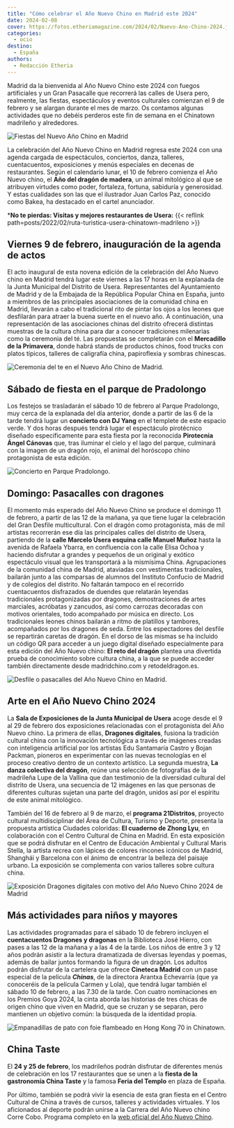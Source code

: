 ```yaml
---
title: "Cómo celebrar el Año Nuevo Chino en Madrid este 2024"
date: 2024-02-08
cover: https://fotos.etheriamagazine.com/2024/02/Nuevo-Ano-Chino-2024.jpg
categories: 
  - ocio
destino: 
  - España
authors: 
  - Redacción Etheria
---
```


Madrid da la bienvenida al Año Nuevo Chino este 2024 con fuegos artificiales y un Gran 
Pasacalle que recorrerá las calles de Usera pero, realmente, las fiestas, espectáculos y 
eventos culturales comienzan el 9 de febrero y se alargan durante el mes de marzo. Os 
contamos algunas actividades que no debéis perderos este fin de semana en el Chinatown 
madrileño y alrededores. 

![Fiestas del Nuevo Año Chino en Madrid](https://fotos.etheriamagazine.com/2024/02/Nuevo-Ano-Chino-Madrid.jpg "Nuevo Año Chino. © Ivan Martinez Segovia/ Madrid Destino")

La celebración del Año Nuevo Chino en Madrid regresa este 2024 con una agenda cargada de 
espectáculos, conciertos, danza, talleres, cuentacuentos, exposiciones y menús 
especiales en decenas de restaurantes. Según el calendario lunar, el 10 de febrero 
comienza el Año Nuevo chino, el **Año del dragón de madera**, un animal mitológico al 
que se atribuyen virtudes como poder, fortaleza, fortuna, sabiduría y generosidad. Y 
estas cualidades son las que el ilustrador Juan Carlos Paz, conocido como Bakea, ha 
destacado en el cartel anunciador. 

\***No te pierdas: Visitas y mejores restaurantes de Usera:** {{< reflink 
path=posts/2022/02/ruta-turistica-usera-chinatown-madrileno >}} 

## Viernes 9 de febrero, inauguración de la agenda de actos

El acto inaugural de esta novena edición de la celebración del Año Nuevo chino en Madrid 
tendrá lugar este viernes a las 17 horas en la explanada de la Junta Municipal del 
Distrito de Usera. Representantes del Ayuntamiento de Madrid y de la Embajada de la 
República Popular China en España, junto a miembros de las principales asociaciones de 
la comunidad china en Madrid, llevarán a cabo el tradicional rito de pintar los ojos a 
los leones que desfilarán para atraer la buena suerte en el nuevo año. A continuación, 
una representación de las asociaciones chinas del distrito ofrecerá distintas muestras 
de la cultura china para dar a conocer tradiciones milenarias como la ceremonia del té. 
Las propuestas se completarán con el **Mercadillo de la Primavera**, donde habrá stands 
de productos chinos, food trucks con platos típicos, talleres de caligrafía china, 
papiroflexia y sombras chinescas. 

![Ceremonia del te en el Nuevo Año Chino de Madrid.](https://fotos.etheriamagazine.com/2024/02/Nuevo-Ano-Chino-ceremonia-te.jpg "Ceremonia del te en el Nuevo Año Chino de Madrid. © © Ivan Martinez Segovia/ Madrid Destino")

## Sábado de fiesta en el parque de Pradolongo

Los festejos se trasladarán el sábado 10 de febrero al Parque Pradolongo, muy cerca de 
la explanada del día anterior, donde a partir de las 6 de la tarde tendrá lugar un 
**concierto con DJ Yang** en el templete de este espacio verde. Y dos horas después 
tendrá lugar el espectáculo pirotécnico diseñado específicamente para esta fiesta por la 
reconocida **Pirotecnia Ángel Cánovas** que, tras iluminar el cielo y el lago del 
parque, culminará con la imagen de un dragón rojo, el animal del horóscopo chino 
protagonista de esta edición. 

![Concierto en Parque Pradolongo.](https://fotos.etheriamagazine.com/2024/02/conciertos-ano-nuevo-chino.jpg "Concierto en Parque Pradolongo. © Ivan Martinez Segovia")

## Domingo: Pasacalles con dragones  

El momento más esperado del Año Nuevo Chino se produce el domingo 11 de febrero, a 
partir de las 12 de la mañana, ya que tiene lugar la celebración del Gran Desfile 
multicultural. Con el dragón como protagonista, más de mil artistas recorrerán ese día 
las principales calles del distrito de Usera, partiendo de la **calle Marcelo Usera 
esquina calle Manuel Muñoz** hasta la avenida de Rafaela Ybarra, en confluencia con la 
calle Elisa Ochoa y haciendo disfrutar a grandes y pequeños de un original y exótico 
espectáculo visual que les transportará a la mismísima China. Agrupaciones de la 
comunidad china de Madrid, ataviadas con vestimentas tradicionales, bailarán junto a las 
comparsas de alumnos del Instituto Confucio de Madrid y de colegios del distrito. No 
faltarán tampoco en el recorrido cuentacuentos disfrazados de duendes que relatarán 
leyendas tradicionales protagonizadas por dragones, demostraciones de artes marciales, 
acróbatas y zancudos, así como carrozas decoradas con motivos orientales, todo 
acompañado por música en directo. Los tradicionales leones chinos bailarán a ritmo de 
platillos y tambores, acompañados por los dragones de seda. Entre los espectadores del 
desfile se repartirán caretas de dragón. En el dorso de las mismas se ha incluido un 
código QR para acceder a un juego digital diseñado especialmente para esta edición del 
Año Nuevo chino: **El reto del dragón** plantea una divertida prueba de conocimiento 
sobre cultura china, a la que se puede acceder también directamente desde 
madridchino.com y retodeldragon.es. 

![Desfile o pasacalles del Año Nuevo Chino en Madrid.](https://fotos.etheriamagazine.com/2024/02/Nuevo-Ano-Chino-2024.jpg "Desfile o pasacalles del Año Nuevo Chino en Madrid. © Ivan Martinez Segovia")

## Arte en el Año Nuevo Chino 2024

La **Sala de Exposiciones de la Junta Municipal de Usera** acoge desde el 9 al 29 de 
febrero dos exposiciones relacionadas con el protagonista del Año Nuevo chino. La 
primera de ellas, **Dragones digitales**, fusiona la tradición cultural china con la 
innovación tecnológica a través de imágenes creadas con inteligencia artificial por los 
artistas Edu Santamaría Castro y Bojan Packman, pioneros en experimentar con las nuevas 
tecnologías en el proceso creativo dentro de un contexto artístico. La segunda muestra, 
**La danza colectiva del dragón**, reúne una selección de fotografías de la madrileña 
Lupe de la Vallina que dan testimonio de la diversidad cultural del distrito de Usera, 
una secuencia de 12 imágenes en las que personas de diferentes culturas sujetan una 
parte del dragón, unidos así por el espíritu de este animal mitológico. 

También del 16 de febrero al 9 de marzo, el **programa 21Distritos**, proyecto cultural 
multidisciplinar del Área de Cultura, Turismo y Deporte, presenta la propuesta artística 
Ciudades coloridas: **El cuaderno de Zhong Lyu**, en colaboración con el Centro Cultural 
de China en Madrid. En esta exposición que se podrá disfrutar en el Centro de Educación 
Ambiental y Cultural Maris Stella, la artista recrea con lápices de colores rincones 
icónicos de Madrid, Shanghái y Barcelona con el ánimo de encontrar la belleza del 
paisaje urbano. La exposición se complementa con varios talleres sobre cultura china. 

![Exposición Dragones digitales con motivo del Año Nuevo Chino 2024 de Madrid](https://fotos.etheriamagazine.com/2024/02/Exposicion-dragones-digitales.jpg "Exposición Dragones digitales.")

## Más actividades para niños y mayores

Las actividades programadas para el sábado 10 de febrero incluyen el **cuentacuentos 
Dragones y dragonas** en la Biblioteca José Hierro, con pases a las 12 de la mañana y a 
las 4 de la tarde. Los niños de entre 3 y 12 años podrán asistir a la lectura 
dramatizada de diversas leyendas y poemas, además de bailar juntos formando la figura de 
un dragón. Los adultos podrán disfrutar de la cartelera que ofrece **Cineteca Madrid** 
con un pase especial de la película **_Chinas_**, de la directora Arantxa Echevarría 
(que ya conoceréis de la película Carmen y Lola), que tendrá lugar también el sábado 10 
de febrero, a las 7.30 de la tarde. Con cuatro nominaciones en los Premios Goya 2024, la 
cinta aborda las historias de tres chicas de origen chino que viven en Madrid, que se 
cruzan y se separan, pero mantienen un objetivo común: la búsqueda de la identidad 
propia. 

![Empanadillas de pato con foie flambeado en Hong Kong 70 in Chinatown.](https://fotos.etheriamagazine.com/2023/01/hong-kong-70.jpg "Empanadillas de pato con foie flambeado en Hong Kong 70 in Chinatown.")

## China Taste

El **24 y 25 de febrero**, los madrileños podrán disfrutar de diferentes menús de 
celebración en los 17 restaurantes que se unen a la **fiesta de la gastronomía China 
Taste** y la famosa **Feria del Templo** en plaza de España. 

Por último, también se podrá vivir la esencia de esta gran fiesta en el Centro Cultural 
de China a través de cursos, talleres y actividades virtuales. Y los aficionados al 
deporte podrán unirse a la Carrera del Año Nuevo chino Corre Cobo. Programa completo en 
la [web oficial del Año Nuevo Chino](http://www.madridchino.com).
